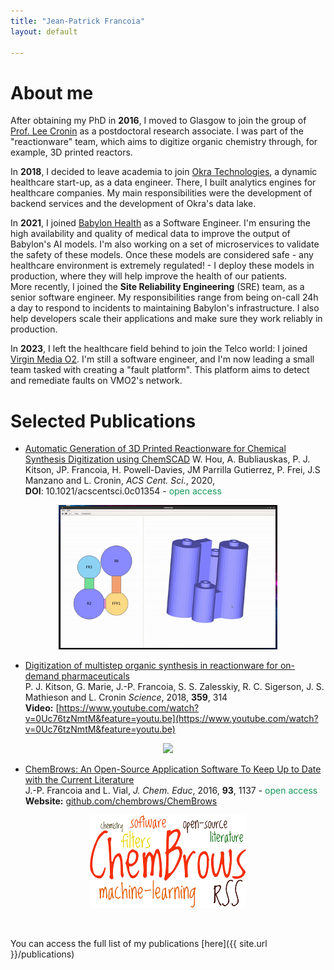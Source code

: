 ```yaml
---
title: "Jean-Patrick Francoia"
layout: default

---
```


# About me

<p align="justify">

After obtaining my PhD in <b>2016</b>, I moved to Glasgow to join the group
of <a href="http://www.chem.gla.ac.uk/cronin">Prof. Lee Cronin</a> as a
postdoctoral research associate. I was part of the "reactionware" team,
which aims to digitize organic chemistry through, for example, 3D printed
reactors.

</p>

<p align="justify">

In <b>2018</b>, I decided to leave academia to join <a
href="https://www.okra.ai/">Okra Technologies</a>, a dynamic healthcare
start-up, as a data engineer. There, I built analytics engines for healthcare
companies. My main responsibilities were the development of backend services
and the development of Okra's data lake.

</p>

<p align="justify">

In <b>2021</b>, I joined <a href="https://www.babylonhealth.com/en-gb">Babylon
Health</a> as a Software Engineer. I'm ensuring the high availability and
quality of medical data to improve the output of Babylon's AI models. I'm
also working on a set of microservices to validate the safety of these
models. Once these models are considered safe - any healthcare environment
is extremely regulated! - I deploy these models in production, where they
will help improve the health of our patients.<br/>
More recently, I joined the <b>Site Reliability Engineering</b> (SRE) team, as a
senior software engineer.  My responsibilities range from being on-call 24h a
day to respond to incidents to maintaining Babylon's infrastructure. I also
help developers scale their applications and make sure they work reliably
in production.

</p>

<p align="justify">

In <b>2023</b>, I left the healthcare field behind to join the Telco world:
I joined <a href="https://news.virginmediao2.co.uk/">Virgin Media O2</a>. I'm
still a software engineer, and I'm now leading a small team tasked with
creating a "fault platform". This platform aims to detect and remediate
faults on VMO2's network.

</p>


# Selected Publications

- [Automatic Generation of 3D Printed Reactionware for Chemical Synthesis
Digitization using ChemSCAD](https://pubs.acs.org/doi/10.1021/acscentsci.0c01354)
W. Hou, A. Bubliauskas, P. J. Kitson, JP. Francoia, H. Powell-Davies,
JM Parrilla Gutierrez, P. Frei, J.S Manzano and L. Cronin, *ACS Cent. Sci.*,
2020, **DOI**:&nbsp;10.1021/acscentsci.0c01354 - <font color="#159957">open access</font>  
<p align="center">
  <img width="350px" src="images/chemscad_demo.gif">
</p>

- [Digitization of multistep organic synthesis in reactionware for on-demand
pharmaceuticals](http://science.sciencemag.org/content/359/6373/314)  
P. J. Kitson, G. Marie, J.-P. Francoia, S. S. Zalesskiy, R. C. Sigerson,
J. S. Mathieson and L. Cronin *Science*, 2018, **359**, 314  
**Video:** [https://www.youtube.com/watch?v=0Uc76tzNmtM&feature=youtu.be](https://www.youtube.com/watch?v=0Uc76tzNmtM&feature=youtu.be)

<p align="center">
  <img width="350px" src="images/baclofen.gif">
</p>

- [ChemBrows: An Open-Source Application Software To Keep Up to Date with the Current Literature](http://pubs.acs.org/doi/abs/10.1021/acs.jchemed.6b00024)  
J.-P. Francoia and L. Vial, *J. Chem. Educ*, 2016, **93**, 1137 - <font color="#159957">open access</font>  
**Website:** [github.com/chembrows/ChemBrows](https://github.com/chembrows/ChemBrows)

<p align="center">
  <img src="images/cb.gif">
</p>

<br/>

You can access the full list of my publications [here]({{ site.url }}/publications)
